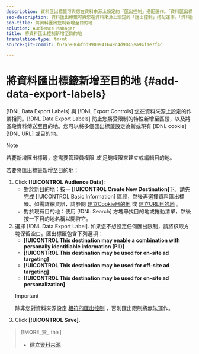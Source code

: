 ```yaml
---
description: 資料匯出標籤可與您在資料來源上設定的「匯出控制」搭配運作。「資料匯出標籤」可防止您將受限制的特性新增至區段，以及將區段資料傳送至目的地。您可以將多個匯出標籤設定為新的或現有的Cookie或URL目的地。
seo-description: 資料匯出標籤可與您在資料來源上設定的「匯出控制」搭配運作。「資料匯出標籤」可防止您將受限制的特性新增至區段，以及將區段資料傳送至目的地。您可以將多個匯出標籤設定為新的或現有的Cookie或URL目的地。
seo-title: 將資料匯出控制新增至目的地
solution: Audience Manager
title: 將資料匯出控制新增至目的地
translation-type: tm+mt
source-git-commit: f67ab906bfbd9900941649c4d9045ea94f1e7f4c

---
```




# 將資料匯出標籤新增至目的地 {#add-data-export-labels}

[!DNL Data Export Labels] 與 [!DNL Export Controls] 您在資料來源上設定的作業相同。[!DNL Data Export Labels] 防止您將受限制的特性新增至區段，以及將區段資料傳送至目的地。您可以將多個匯出標籤設定為新或現有 [!DNL cookie][!DNL URL] 或目的地。

>[!NOTE]
>
>若要新增匯出標籤，您需要管理員權限 *或* 足夠權限來建立或編輯目的地。

<!-- t_export_labels.xml -->

若要將匯出標籤新增至目的地：

1. Click **[!UICONTROL Audience Data]**:
   * 對於新目的地：按一 **[!UICONTROL Create New Destination]**&#x200B;下。請先完成 [!UICONTROL Basic Information] 區段，然後再選擇資料匯出標籤。如需詳細資訊，請參閱 [建立Cookie目的地](../../features/destinations/create-cookie-destination.md) 或 [建立URL目的地](../../features/destinations/create-url-destination.md) 。
   * 對於現有目的地：使用 [!DNL Search] 方塊尋找目的地或捲動清單，然後按一下目的地名稱以開啓它。
1. 選擇 [!DNL Data Export Label]. 如果您不想設定任何匯出限制，請將核取方塊保留空白。匯出標籤包含下列選項：
   * **[!UICONTROL This destination may enable a combination with personally identifiable information (PII)]**
   * **[!UICONTROL This destination may be used for on-site ad targeting]**
   * **[!UICONTROL This destination may be used for off-site ad targeting]**
   * **[!UICONTROL This destination may be used for on-site ad personalization]**
   >[!IMPORTANT]
   >
   >除非您對資料來源設定 [相符的匯出控制](../../features/data-export-controls.md) ，否則匯出限制將無法運作。
1. Click **[!UICONTROL Save]**.

>[!MORE_贊_ this]
>
>* [建立資料來源](../../features/manage-datasources.md#create-data-source)